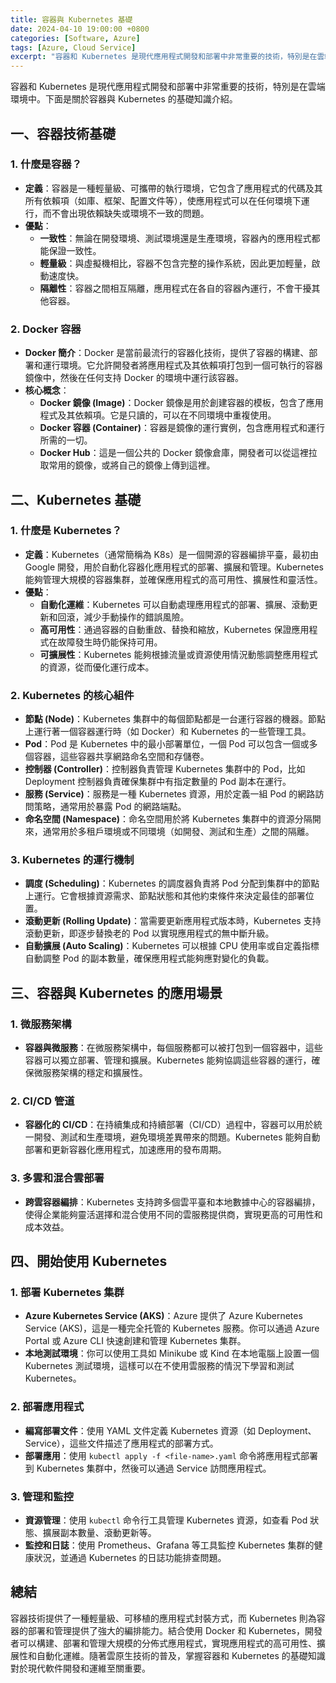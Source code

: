 ```yaml
---
title: 容器與 Kubernetes 基礎
date: 2024-04-10 19:00:00 +0800
categories: [Software, Azure]
tags: [Azure, Cloud Service] 
excerpt: "容器和 Kubernetes 是現代應用程式開發和部署中非常重要的技術，特別是在雲端環境中。"
---
```


容器和 Kubernetes 是現代應用程式開發和部署中非常重要的技術，特別是在雲端環境中。下面是關於容器與 Kubernetes 的基礎知識介紹。

## **一、容器技術基礎**

### **1. 什麼是容器？**
   - **定義**：容器是一種輕量級、可攜帶的執行環境，它包含了應用程式的代碼及其所有依賴項（如庫、框架、配置文件等），使應用程式可以在任何環境下運行，而不會出現依賴缺失或環境不一致的問題。
   - **優點**：
     - **一致性**：無論在開發環境、測試環境還是生產環境，容器內的應用程式都能保證一致性。
     - **輕量級**：與虛擬機相比，容器不包含完整的操作系統，因此更加輕量，啟動速度快。
     - **隔離性**：容器之間相互隔離，應用程式在各自的容器內運行，不會干擾其他容器。

### **2. Docker 容器**
   - **Docker 簡介**：Docker 是當前最流行的容器化技術，提供了容器的構建、部署和運行環境。它允許開發者將應用程式及其依賴項打包到一個可執行的容器鏡像中，然後在任何支持 Docker 的環境中運行該容器。
   - **核心概念**：
     - **Docker 鏡像 (Image)**：Docker 鏡像是用於創建容器的模板，包含了應用程式及其依賴項。它是只讀的，可以在不同環境中重複使用。
     - **Docker 容器 (Container)**：容器是鏡像的運行實例，包含應用程式和運行所需的一切。
     - **Docker Hub**：這是一個公共的 Docker 鏡像倉庫，開發者可以從這裡拉取常用的鏡像，或將自己的鏡像上傳到這裡。

## **二、Kubernetes 基礎**

### **1. 什麼是 Kubernetes？**
   - **定義**：Kubernetes（通常簡稱為 K8s）是一個開源的容器編排平臺，最初由 Google 開發，用於自動化容器化應用程式的部署、擴展和管理。Kubernetes 能夠管理大規模的容器集群，並確保應用程式的高可用性、擴展性和靈活性。
   - **優點**：
     - **自動化運維**：Kubernetes 可以自動處理應用程式的部署、擴展、滾動更新和回滾，減少手動操作的錯誤風險。
     - **高可用性**：通過容器的自動重啟、替換和縮放，Kubernetes 保證應用程式在故障發生時仍能保持可用。
     - **可擴展性**：Kubernetes 能夠根據流量或資源使用情況動態調整應用程式的資源，從而優化運行成本。

### **2. Kubernetes 的核心組件**
   - **節點 (Node)**：Kubernetes 集群中的每個節點都是一台運行容器的機器。節點上運行著一個容器運行時（如 Docker）和 Kubernetes 的一些管理工具。
   - **Pod**：Pod 是 Kubernetes 中的最小部署單位，一個 Pod 可以包含一個或多個容器，這些容器共享網路命名空間和存儲卷。
   - **控制器 (Controller)**：控制器負責管理 Kubernetes 集群中的 Pod，比如 Deployment 控制器負責確保集群中有指定數量的 Pod 副本在運行。
   - **服務 (Service)**：服務是一種 Kubernetes 資源，用於定義一組 Pod 的網路訪問策略，通常用於暴露 Pod 的網路端點。
   - **命名空間 (Namespace)**：命名空間用於將 Kubernetes 集群中的資源分隔開來，通常用於多租戶環境或不同環境（如開發、測試和生產）之間的隔離。

### **3. Kubernetes 的運行機制**
   - **調度 (Scheduling)**：Kubernetes 的調度器負責將 Pod 分配到集群中的節點上運行。它會根據資源需求、節點狀態和其他約束條件來決定最佳的部署位置。
   - **滾動更新 (Rolling Update)**：當需要更新應用程式版本時，Kubernetes 支持滾動更新，即逐步替換老的 Pod 以實現應用程式的無中斷升級。
   - **自動擴展 (Auto Scaling)**：Kubernetes 可以根據 CPU 使用率或自定義指標自動調整 Pod 的副本數量，確保應用程式能夠應對變化的負載。

## **三、容器與 Kubernetes 的應用場景**

### **1. 微服務架構**
   - **容器與微服務**：在微服務架構中，每個服務都可以被打包到一個容器中，這些容器可以獨立部署、管理和擴展。Kubernetes 能夠協調這些容器的運行，確保微服務架構的穩定和擴展性。

### **2. CI/CD 管道**
   - **容器化的 CI/CD**：在持續集成和持續部署（CI/CD）過程中，容器可以用於統一開發、測試和生產環境，避免環境差異帶來的問題。Kubernetes 能夠自動部署和更新容器化應用程式，加速應用的發布周期。

### **3. 多雲和混合雲部署**
   - **跨雲容器編排**：Kubernetes 支持跨多個雲平臺和本地數據中心的容器編排，使得企業能夠靈活選擇和混合使用不同的雲服務提供商，實現更高的可用性和成本效益。

## **四、開始使用 Kubernetes**

### **1. 部署 Kubernetes 集群**
   - **Azure Kubernetes Service (AKS)**：Azure 提供了 Azure Kubernetes Service (AKS)，這是一種完全托管的 Kubernetes 服務。你可以通過 Azure Portal 或 Azure CLI 快速創建和管理 Kubernetes 集群。
   - **本地測試環境**：你可以使用工具如 Minikube 或 Kind 在本地電腦上設置一個 Kubernetes 測試環境，這樣可以在不使用雲服務的情況下學習和測試 Kubernetes。

### **2. 部署應用程式**
   - **編寫部署文件**：使用 YAML 文件定義 Kubernetes 資源（如 Deployment、Service），這些文件描述了應用程式的部署方式。
   - **部署應用**：使用 `kubectl apply -f <file-name>.yaml` 命令將應用程式部署到 Kubernetes 集群中，然後可以通過 Service 訪問應用程式。

### **3. 管理和監控**
   - **資源管理**：使用 `kubectl` 命令行工具管理 Kubernetes 資源，如查看 Pod 狀態、擴展副本數量、滾動更新等。
   - **監控和日誌**：使用 Prometheus、Grafana 等工具監控 Kubernetes 集群的健康狀況，並通過 Kubernetes 的日誌功能排查問題。

## **總結**

容器技術提供了一種輕量級、可移植的應用程式封裝方式，而 Kubernetes 則為容器的部署和管理提供了強大的編排能力。結合使用 Docker 和 Kubernetes，開發者可以構建、部署和管理大規模的分佈式應用程式，實現應用程式的高可用性、擴展性和自動化運維。隨著雲原生技術的普及，掌握容器和 Kubernetes 的基礎知識對於現代軟件開發和運維至關重要。
